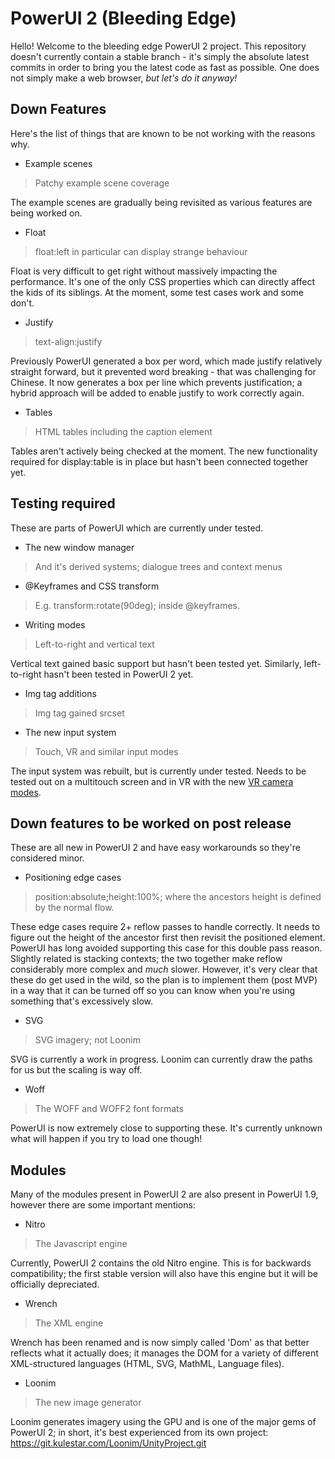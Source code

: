 # PowerUI 2 (Bleeding Edge)

Hello! Welcome to the bleeding edge PowerUI 2 project. This repository doesn't currently contain a stable branch - it's simply the absolute latest commits in order to bring you the latest code as fast as possible. One does not simply make a web browser, *but let's do it anyway!*

## Down Features

Here's the list of things that are known to be not working with the reasons why.

* Example scenes

> Patchy example scene coverage

The example scenes are gradually being revisited as various features are being worked on.

* Float

> float:left in particular can display strange behaviour

Float is very difficult to get right without massively impacting the performance. It's one of the only CSS properties which can directly affect the kids of its siblings. At the moment, some test cases work and some don't.

* Justify

> text-align:justify

Previously PowerUI generated a box per word, which made justify relatively straight forward, but it prevented word breaking - that was challenging for Chinese. It now generates a box per line which prevents justification; a hybrid approach will be added to enable justify to work correctly again.

* Tables

> HTML tables including the caption element

Tables aren't actively being checked at the moment. The new functionality required for display:table is in place but hasn't been connected together yet.

## Testing required

These are parts of PowerUI which are currently under tested.

* The new window manager

> And it's derived systems; dialogue trees and context menus

* @Keyframes and CSS transform

> E.g. transform:rotate(90deg); inside @keyframes.

* Writing modes

> Left-to-right and vertical text

Vertical text gained basic support but hasn't been tested yet. Similarly, left-to-right hasn't been tested in PowerUI 2 yet.

* Img tag additions

> Img tag gained srcset

* The new input system

> Touch, VR and similar input modes

The input system was rebuilt, but is currently under tested. Needs to be tested out on a multitouch screen and in VR with the new [VR camera modes](http://powerui.kulestar.com/wiki/index.php?title=Virtual_Reality_Cameras).

## Down features to be worked on post release

These are all new in PowerUI 2 and have easy workarounds so they're considered minor.

* Positioning edge cases

> position:absolute;height:100%; where the ancestors height is defined by the normal flow.

These edge cases require 2+ reflow passes to handle correctly. It needs to figure out the height of the ancestor first then revisit the positioned element. PowerUI has long avoided supporting this case for this double pass reason. Slightly related is stacking contexts; the two together make reflow considerably more complex and *much* slower. However, it's very clear that these do get used in the wild, so the plan is to implement them (post MVP) in a way that it can be turned off so you can know when you're using something that's excessively slow.

* SVG

> SVG imagery; not Loonim

SVG is currently a work in progress. Loonim can currently draw the paths for us but the scaling is way off.

* Woff

> The WOFF and WOFF2 font formats

PowerUI is now extremely close to supporting these. It's currently unknown what will happen if you try to load one though!

## Modules

Many of the modules present in PowerUI 2 are also present in PowerUI 1.9, however there are some important mentions:

* Nitro

> The Javascript engine

Currently, PowerUI 2 contains the old Nitro engine. This is for backwards compatibility; the first stable version will also have this engine but it will be officially depreciated.

* Wrench

> The XML engine

Wrench has been renamed and is now simply called 'Dom' as that better reflects what it actually does; it manages the DOM for a variety of different XML-structured languages (HTML, SVG, MathML, Language files).

* Loonim

> The new image generator

Loonim generates imagery using the GPU and is one of the major gems of PowerUI 2; in short, it's best experienced from its own project: https://git.kulestar.com/Loonim/UnityProject.git 
